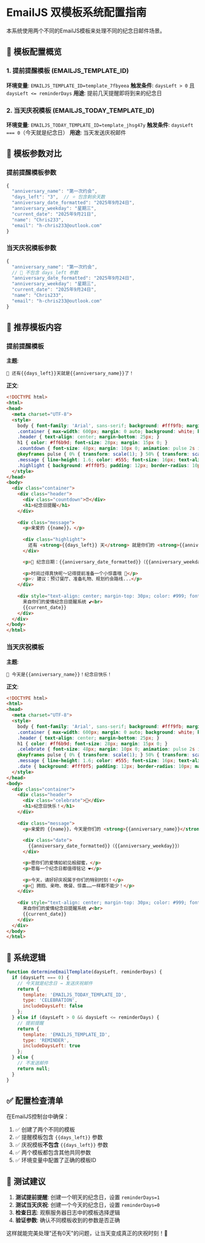 # EmailJS 双模板系统配置指南

本系统使用两个不同的EmailJS模板来处理不同的纪念日邮件场景。

## 📧 模板配置概览

### 1. 提前提醒模板 (EMAILJS_TEMPLATE_ID)
**环境变量**: `EMAILJS_TEMPLATE_ID=template_7fbyeea`
**触发条件**: `daysLeft > 0` 且 `daysLeft <= reminderDays`
**用途**: 提前几天提醒即将到来的纪念日

### 2. 当天庆祝模板 (EMAILJS_TODAY_TEMPLATE_ID)  
**环境变量**: `EMAILJS_TODAY_TEMPLATE_ID=template_jhsg47y`
**触发条件**: `daysLeft === 0`（今天就是纪念日）
**用途**: 当天发送庆祝邮件

## 🎯 模板参数对比

### 提前提醒模板参数
```javascript
{
  "anniversary_name": "第一次约会",
  "days_left": "3",  // ⭐ 包含剩余天数
  "anniversary_date_formatted": "2025年9月24日",
  "anniversary_weekday": "星期三",
  "current_date": "2025年9月21日",
  "name": "Chris233",
  "email": "h-chris233@outlook.com"
}
```

### 当天庆祝模板参数
```javascript
{
  "anniversary_name": "第一次约会",
  // 🚫 不包含 days_left 参数
  "anniversary_date_formatted": "2025年9月24日",
  "anniversary_weekday": "星期三", 
  "current_date": "2025年9月24日",
  "name": "Chris233",
  "email": "h-chris233@outlook.com"
}
```

## 📝 推荐模板内容

### 提前提醒模板
**主题**: 
```
🔔 还有{{days_left}}天就是{{anniversary_name}}了！
```

**正文**:
```html
<!DOCTYPE html>
<html>
<head>
  <meta charset="UTF-8">
  <style>
    body { font-family: 'Arial', sans-serif; background: #fff9fb; margin: 0; padding: 20px; }
    .container { max-width: 600px; margin: 0 auto; background: white; border-radius: 20px; padding: 30px; box-shadow: 0 5px 20px rgba(255,107,157,0.2); }
    .header { text-align: center; margin-bottom: 25px; }
    h1 { color: #ff6b9d; font-size: 28px; margin: 15px 0; }
    .countdown { font-size: 48px; margin: 10px 0; animation: pulse 2s infinite; }
    @keyframes pulse { 0% { transform: scale(1); } 50% { transform: scale(1.1); } 100% { transform: scale(1); } }
    .message { line-height: 1.6; color: #555; font-size: 16px; text-align: center; }
    .highlight { background: #fff0f5; padding: 12px; border-radius: 10px; margin: 20px 0; font-weight: bold; color: #e75480; }
  </style>
</head>
<body>
  <div class="container">
    <div class="header">
      <div class="countdown">⏰</div>
      <h1>纪念日提醒</h1>
    </div>
    
    <div class="message">
      <p>亲爱的 {{name}}，</p>
      
      <div class="highlight">
        还有 <strong>{{days_left}} 天</strong> 就是你们的 <strong>{{anniversary_name}}</strong> 了！
      </div>

      <p>📅 纪念日期：{{anniversary_date_formatted}}（{{anniversary_weekday}}）</p>
      
      <p>时间过得真快呢～记得提前准备一个小惊喜哦 🎁</p>
      <p>💡 建议：预订餐厅、准备礼物、规划约会路线...</p>
    </div>
    
    <div style="text-align: center; margin-top: 30px; color: #999; font-size: 14px;">
      来自你们的爱情纪念日提醒系统 💕<br>
      {{current_date}}
    </div>
  </div>
</body>
</html>
```

### 当天庆祝模板
**主题**:
```
💖 今天是{{anniversary_name}}！纪念日快乐！
```

**正文**:
```html
<!DOCTYPE html>
<html>
<head>
  <meta charset="UTF-8">
  <style>
    body { font-family: 'Arial', sans-serif; background: #fff9fb; margin: 0; padding: 20px; }
    .container { max-width: 600px; margin: 0 auto; background: white; border-radius: 20px; padding: 30px; box-shadow: 0 5px 20px rgba(255,107,157,0.2); }
    .header { text-align: center; margin-bottom: 25px; }
    h1 { color: #ff6b9d; font-size: 28px; margin: 15px 0; }
    .celebrate { font-size: 48px; margin: 10px 0; animation: pulse 2s infinite; }
    @keyframes pulse { 0% { transform: scale(1); } 50% { transform: scale(1.1); } 100% { transform: scale(1); } }
    .message { line-height: 1.6; color: #555; font-size: 16px; text-align: center; }
    .date { background: #fff0f5; padding: 12px; border-radius: 10px; margin: 20px 0; font-weight: bold; color: #e75480; }
  </style>
</head>
<body>
  <div class="container">
    <div class="header">
      <div class="celebrate">🎉</div>
      <h1>纪念日快乐！</h1>
    </div>
    
    <div class="message">
      <p>亲爱的 {{name}}，今天是你们的 <strong>{{anniversary_name}}</strong>！</p>
      
      <div class="date">
        {{anniversary_date_formatted}}（{{anniversary_weekday}}）
      </div>

      <p>愿你们的爱情如初见般甜蜜，</p>
      <p>愿每一个纪念日都值得铭记 ❤️</p>
      
      <p>今天，请好好庆祝属于你们的特别时刻！</p>
      <p>🥂 拥抱、亲吻、晚餐、惊喜……一样都不能少！</p>
    </div>
    
    <div style="text-align: center; margin-top: 30px; color: #999; font-size: 14px;">
      来自你们的爱情纪念日提醒系统 💕<br>
      {{current_date}}
    </div>
  </div>
</body>
</html>
```

## 🔧 系统逻辑

```javascript
function determineEmailTemplate(daysLeft, reminderDays) {
  if (daysLeft === 0) {
    // 今天就是纪念日 → 发送庆祝邮件
    return {
      template: 'EMAILJS_TODAY_TEMPLATE_ID',
      type: 'CELEBRATION',
      includeDaysLeft: false
    };
  } else if (daysLeft > 0 && daysLeft <= reminderDays) {
    // 提前提醒
    return {
      template: 'EMAILJS_TEMPLATE_ID', 
      type: 'REMINDER',
      includeDaysLeft: true
    };
  } else {
    // 不发送邮件
    return null;
  }
}
```

## ✅ 配置检查清单

在EmailJS控制台中确保：

1. ✅ 创建了两个不同的模板
2. ✅ 提醒模板包含 `{{days_left}}` 参数
3. ✅ 庆祝模板**不包含** `{{days_left}}` 参数  
4. ✅ 两个模板都包含其他共同参数
5. ✅ 环境变量中配置了正确的模板ID

## 🧪 测试建议

1. **测试提前提醒**: 创建一个明天的纪念日，设置 `reminderDays=1`
2. **测试当天庆祝**: 创建一个今天的纪念日，设置 `reminderDays=0`
3. **检查日志**: 观察服务器日志中的模板选择逻辑
4. **验证参数**: 确认不同模板收到的参数是否正确

这样就能完美处理"还有0天"的问题，让当天变成真正的庆祝时刻！🎉